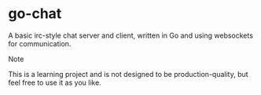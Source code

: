 # go-chat

A basic irc-style chat server and client, written in Go and using websockets for communication.

> [!NOTE]
> This is a learning project and is not designed to be production-quality, but feel free to use it as you like.
